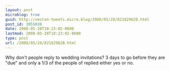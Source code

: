 ```yaml
---
layout: post
microblog: true
guid: http://vmstan-tweets.micro.blog/2008/05/28/821829628.html
post_id: 3055038
date: 2008-05-28T10:23:02-0600
lastmod: 2008-05-28T10:23:02-0600
type: post
url: /2008/05/28/821829628.html
---
```

Why don't people reply to wedding invitations? 3 days to go before they are "due" and only a 1/3 of the people of replied either yes or no.
